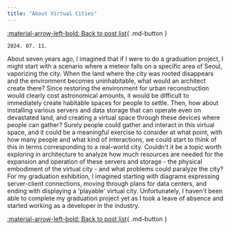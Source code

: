```yaml
---
title: "About Virtual Cities"
---
```


[:material-arrow-left-bold: Back to post list](../index.md){ .md-button }

`2024. 07. 11.`

About seven years ago, I imagined that if I were to do a graduation project, I might start with a scenario where a meteor falls on a specific area of Seoul, vaporizing the city. When the land where the city was rooted disappears and the environment becomes uninhabitable, what would an architect create there? Since restoring the environment for urban reconstruction would clearly cost astronomical amounts, it would be difficult to immediately create habitable spaces for people to settle. Then, how about installing various servers and data storage that can operate even on devastated land, and creating a virtual space through these devices where people can gather? Surely people could gather and interact in this virtual space, and it could be a meaningful exercise to consider at what point, with how many people and what kind of interactions, we could start to think of this in terms corresponding to a real-world city. Couldn't it be a topic worth exploring in architecture to analyze how much resources are needed for the expansion and operation of these servers and storage - the physical embodiment of the virtual city - and what problems could paralyze the city? For my graduation exhibition, I imagined starting with diagrams expressing server-client connections, moving through plans for data centers, and ending with displaying a 'playable' virtual city. Unfortunately, I haven't been able to complete my graduation project yet as I took a leave of absence and started working as a developer in the industry.

[:material-arrow-left-bold: Back to post list](../index.md){ .md-button }
